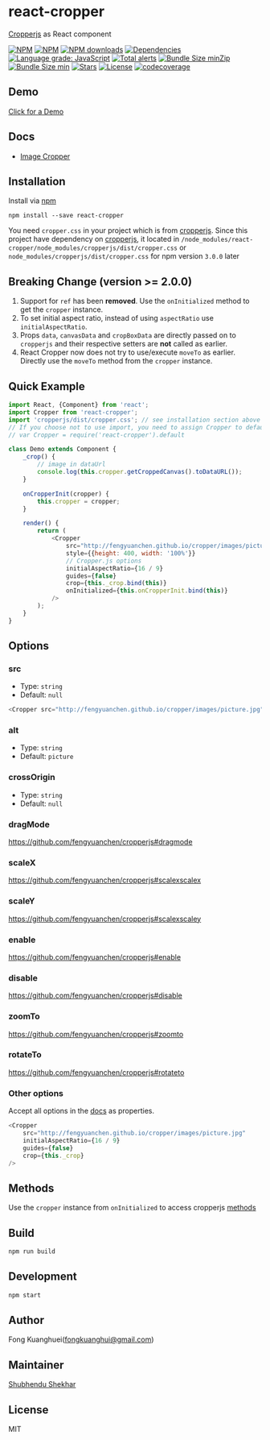 # react-cropper

[Cropperjs](https://github.com/fengyuanchen/cropperjs) as React component

[![NPM](https://img.shields.io/npm/v/react-cropper/latest)](https://www.npmjs.com/package/react-cropper)
[![NPM](https://img.shields.io/npm/v/react-cropper/beta)](https://www.npmjs.com/package/react-cropper)
[![NPM downloads](https://img.shields.io/npm/dt/react-cropper)](https://www.npmjs.com/package/react-cropper)
[![Dependencies](https://img.shields.io/david/react-cropper/react-cropper)](https://www.npmjs.com/package/react-cropper)
[![Language grade: JavaScript](https://img.shields.io/lgtm/grade/javascript/g/react-cropper/react-cropper.svg?logo=lgtm&logoWidth=18)](https://lgtm.com/projects/g/react-cropper/react-cropper/context:javascript)
[![Total alerts](https://img.shields.io/lgtm/alerts/g/react-cropper/react-cropper.svg?logo=lgtm&logoWidth=18)](https://lgtm.com/projects/g/react-cropper/react-cropper/alerts/)
[![Bundle Size minZip](https://img.shields.io/bundlephobia/minzip/react-cropper)](https://www.npmjs.com/package/react-cropper)
[![Bundle Size min](https://img.shields.io/bundlephobia/min/react-cropper)](https://www.npmjs.com/package/react-cropper)
[![Stars](https://img.shields.io/github/stars/react-cropper/react-cropper)](https://github.com/react-cropper/react-cropper/stargazers)
[![License](https://img.shields.io/github/license/react-cropper/react-cropper)](https://github.com/react-cropper/react-cropper/blob/develop/LICENSE)
[![codecoverage](https://img.shields.io/codecov/c/gh/react-cropper/react-cropper/develop)](https://codecov.io/gh/react-cropper/react-cropper/src/develop/src/react-cropper.tsx)

## Demo

[Click for a Demo](http://roadmanfong.github.io/react-cropper/example/)

## Docs

-   [Image Cropper](https://github.com/fengyuanchen/cropper)

## Installation

Install via [npm](https://www.npmjs.com/package/react-cropper)

```shell
npm install --save react-cropper
```

You need `cropper.css` in your project which is from [cropperjs](https://www.npmjs.com/package/cropperjs).
Since this project have dependency on [cropperjs](https://www.npmjs.com/package/cropperjs), it located in `/node_modules/react-cropper/node_modules/cropperjs/dist/cropper.css` or `node_modules/cropperjs/dist/cropper.css` for npm version `3.0.0` later

## Breaking Change (version >= 2.0.0)

1. Support for `ref` has been **removed**. Use the `onInitialized` method to get the `cropper` instance.
2. To set initial aspect ratio, instead of using `aspectRatio` use `initialAspectRatio`.
3. Props `data`, `canvasData` and `cropBoxData` are directly passed on to `cropperjs` and their respective setters are **not** called as earlier.
4. React Cropper now does not try to use/execute `moveTo` as earlier. Directly use the `moveTo` method from the `cropper` instance.

## Quick Example

```js
import React, {Component} from 'react';
import Cropper from 'react-cropper';
import 'cropperjs/dist/cropper.css'; // see installation section above for versions of NPM older than 3.0.0
// If you choose not to use import, you need to assign Cropper to default
// var Cropper = require('react-cropper').default

class Demo extends Component {
    _crop() {
        // image in dataUrl
        console.log(this.cropper.getCroppedCanvas().toDataURL());
    }

    onCropperInit(cropper) {
        this.cropper = cropper;
    }

    render() {
        return (
            <Cropper
                src="http://fengyuanchen.github.io/cropper/images/picture.jpg"
                style={{height: 400, width: '100%'}}
                // Cropper.js options
                initialAspectRatio={16 / 9}
                guides={false}
                crop={this._crop.bind(this)}
                onInitialized={this.onCropperInit.bind(this)}
            />
        );
    }
}
```

## Options

### src

-   Type: `string`
-   Default: `null`

```js
<Cropper src="http://fengyuanchen.github.io/cropper/images/picture.jpg" />
```

### alt

-   Type: `string`
-   Default: `picture`

### crossOrigin

-   Type: `string`
-   Default: `null`

### dragMode

https://github.com/fengyuanchen/cropperjs#dragmode

### scaleX

https://github.com/fengyuanchen/cropperjs#scalexscalex

### scaleY

https://github.com/fengyuanchen/cropperjs#scalexscaley

### enable

https://github.com/fengyuanchen/cropperjs#enable

### disable

https://github.com/fengyuanchen/cropperjs#disable

### zoomTo

https://github.com/fengyuanchen/cropperjs#zoomto

### rotateTo

https://github.com/fengyuanchen/cropperjs#rotateto

### Other options

Accept all options in the [docs](https://github.com/fengyuanchen/cropperjs#options) as properties.

```js
<Cropper
    src="http://fengyuanchen.github.io/cropper/images/picture.jpg"
    initialAspectRatio={16 / 9}
    guides={false}
    crop={this._crop}
/>
```

## Methods

Use the `cropper` instance from `onInitialized` to access cropperjs [methods](https://github.com/fengyuanchen/cropper#methods)

## Build

```sh
npm run build
```

## Development

```sh
npm start
```

## Author

Fong Kuanghuei(fongkuanghui@gmail.com)

## Maintainer

[Shubhendu Shekhar](https://github.com/shekhar-shubhendu)

## License

MIT
